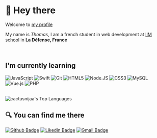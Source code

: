 # 👋 Hey there

Welcome to [my profile](https://github.com/cactusninjaa)

My name is *Thomas*, I am a french student in web development at [IIM school](https://www.iim.fr/) in **La Défense, France**


<br>

## I'm currently learning

![JavaScript](https://img.shields.io/badge/JavaScript-000?style=for-the-badge&logo=javascript&logoColor=FFF)
![Swift](https://img.shields.io/badge/Swift-000?style=for-the-badge&logo=swift&logoColor=white)
![Git](https://img.shields.io/badge/GIT-000?style=for-the-badge&logo=git&logoColor=white)
![HTML5](https://img.shields.io/badge/HTML5-000?style=for-the-badge&logo=html5&logoColor=white)
![Node.JS](https://img.shields.io/badge/Node.js-000?style=for-the-badge&logo=node.js&logoColor=white)
![CSS3](https://img.shields.io/badge/CSS3-000?style=for-the-badge&logo=css3&logoColor=white)
![MySQL](https://img.shields.io/badge/MySQL-000?style=for-the-badge&logo=mysql&logoColor=white)
![Vue.js](https://img.shields.io/badge/vuejs-000?style=for-the-badge&logo=vuedotjs&logoColor=white)
![PHP](https://img.shields.io/badge/PHP-000?style=for-the-badge&logo=php&logoColor=white)

<br>

<img src="https://github-readme-stats.vercel.app/api/top-langs/?username=cactusninjaa&layout=compact&card_width=400&theme=github_dark&langs_count=10&hide=c,meson,makefile,m4&exclude_repo=github-readme-stats,BitJanitor,github-activity-readme,fancy-git,challengeBot" alt="cactusnijaa's Top Languages" >

<br>

## :mag: You can find me there

[![Github Badge](https://img.shields.io/badge/GitHub-000.svg?&style=for-the-badge&logo=Github&logoColor=white)](https://github.com/cactusninjaa)
[![Likedin Badge](https://img.shields.io/badge/linkedin-000.svg?&style=for-the-badge&logo=linkedin&logoColor=white)](https://www.linkedin.com/in/thomas-sauvage-/)
[![Gmail Badge](https://img.shields.io/badge/EMail-000?style=for-the-badge&logo=&logoColor=white)](thomas.sauvage@edu.devinci.fr)
